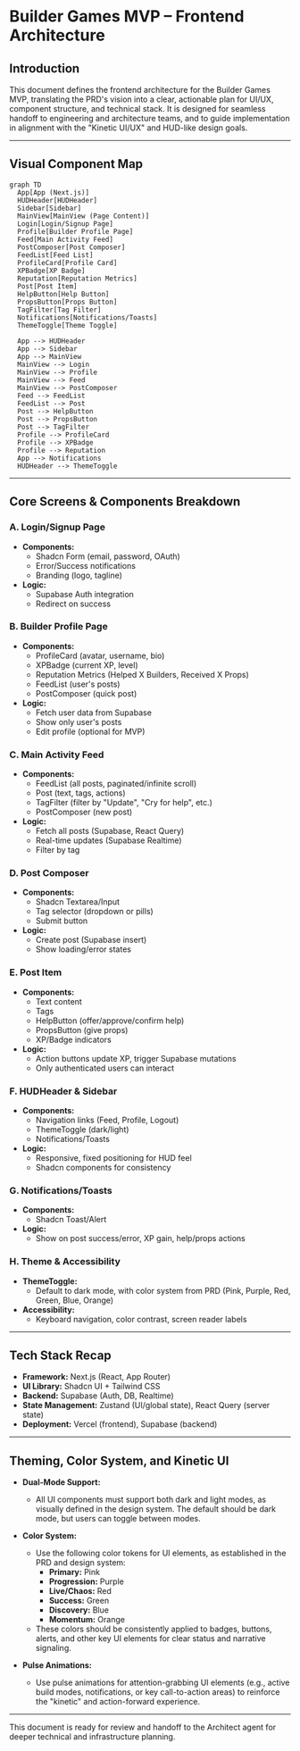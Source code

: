 # Builder Games MVP – Frontend Architecture

## Introduction
This document defines the frontend architecture for the Builder Games MVP, translating the PRD's vision into a clear, actionable plan for UI/UX, component structure, and technical stack. It is designed for seamless handoff to engineering and architecture teams, and to guide implementation in alignment with the "Kinetic UI/UX" and HUD-like design goals.

---

## Visual Component Map

```mermaid
graph TD
  App[App (Next.js)]
  HUDHeader[HUDHeader]
  Sidebar[Sidebar]
  MainView[MainView (Page Content)]
  Login[Login/Signup Page]
  Profile[Builder Profile Page]
  Feed[Main Activity Feed]
  PostComposer[Post Composer]
  FeedList[Feed List]
  ProfileCard[Profile Card]
  XPBadge[XP Badge]
  Reputation[Reputation Metrics]
  Post[Post Item]
  HelpButton[Help Button]
  PropsButton[Props Button]
  TagFilter[Tag Filter]
  Notifications[Notifications/Toasts]
  ThemeToggle[Theme Toggle]
  
  App --> HUDHeader
  App --> Sidebar
  App --> MainView
  MainView --> Login
  MainView --> Profile
  MainView --> Feed
  MainView --> PostComposer
  Feed --> FeedList
  FeedList --> Post
  Post --> HelpButton
  Post --> PropsButton
  Post --> TagFilter
  Profile --> ProfileCard
  Profile --> XPBadge
  Profile --> Reputation
  App --> Notifications
  HUDHeader --> ThemeToggle
```

---

## Core Screens & Components Breakdown

### A. Login/Signup Page
- **Components:**
  - Shadcn Form (email, password, OAuth)
  - Error/Success notifications
  - Branding (logo, tagline)
- **Logic:**
  - Supabase Auth integration
  - Redirect on success

### B. Builder Profile Page
- **Components:**
  - ProfileCard (avatar, username, bio)
  - XPBadge (current XP, level)
  - Reputation Metrics (Helped X Builders, Received X Props)
  - FeedList (user's posts)
  - PostComposer (quick post)
- **Logic:**
  - Fetch user data from Supabase
  - Show only user's posts
  - Edit profile (optional for MVP)

### C. Main Activity Feed
- **Components:**
  - FeedList (all posts, paginated/infinite scroll)
  - Post (text, tags, actions)
  - TagFilter (filter by "Update", "Cry for help", etc.)
  - PostComposer (new post)
- **Logic:**
  - Fetch all posts (Supabase, React Query)
  - Real-time updates (Supabase Realtime)
  - Filter by tag

### D. Post Composer
- **Components:**
  - Shadcn Textarea/Input
  - Tag selector (dropdown or pills)
  - Submit button
- **Logic:**
  - Create post (Supabase insert)
  - Show loading/error states

### E. Post Item
- **Components:**
  - Text content
  - Tags
  - HelpButton (offer/approve/confirm help)
  - PropsButton (give props)
  - XP/Badge indicators
- **Logic:**
  - Action buttons update XP, trigger Supabase mutations
  - Only authenticated users can interact

### F. HUDHeader & Sidebar
- **Components:**
  - Navigation links (Feed, Profile, Logout)
  - ThemeToggle (dark/light)
  - Notifications/Toasts
- **Logic:**
  - Responsive, fixed positioning for HUD feel
  - Shadcn components for consistency

### G. Notifications/Toasts
- **Components:**
  - Shadcn Toast/Alert
- **Logic:**
  - Show on post success/error, XP gain, help/props actions

### H. Theme & Accessibility
- **ThemeToggle:**
  - Default to dark mode, with color system from PRD (Pink, Purple, Red, Green, Blue, Orange)
- **Accessibility:**
  - Keyboard navigation, color contrast, screen reader labels

---

## Tech Stack Recap
- **Framework:** Next.js (React, App Router)
- **UI Library:** Shadcn UI + Tailwind CSS
- **Backend:** Supabase (Auth, DB, Realtime)
- **State Management:** Zustand (UI/global state), React Query (server state)
- **Deployment:** Vercel (frontend), Supabase (backend)

---

## Theming, Color System, and Kinetic UI

- **Dual-Mode Support:**
  - All UI components must support both dark and light modes, as visually defined in the design system. The default should be dark mode, but users can toggle between modes.

- **Color System:**
  - Use the following color tokens for UI elements, as established in the PRD and design system:
    - **Primary:** Pink
    - **Progression:** Purple
    - **Live/Chaos:** Red
    - **Success:** Green
    - **Discovery:** Blue
    - **Momentum:** Orange
  - These colors should be consistently applied to badges, buttons, alerts, and other key UI elements for clear status and narrative signaling.

- **Pulse Animations:**
  - Use pulse animations for attention-grabbing UI elements (e.g., active build modes, notifications, or key call-to-action areas) to reinforce the "kinetic" and action-forward experience.

---

This document is ready for review and handoff to the Architect agent for deeper technical and infrastructure planning. 